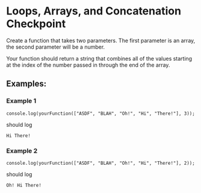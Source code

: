 # Loops, Arrays, and Concatenation Checkpoint
Create a function that takes two parameters. The first parameter is an array, the second parameter will be a number.

Your function should return a string that combines all of the values starting at the index of the number passed in through the end of the array.

## Examples:

### Example 1

```
console.log(yourFunction(["ASDF", "BLAH", "Oh!", "Hi", "There!"], 3));
```

should log 

```
Hi There!
```

### Example 2

```
console.log(yourFunction(["ASDF", "BLAH", "Oh!", "Hi", "There!"], 2));
```

should log


```
Oh! Hi There!
```
